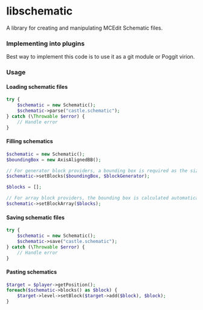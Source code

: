 # libschematic
A library for creating and manipulating MCEdit Schematic files.  

### Implementing into plugins
Best way to implement this code is to use it as a git module or Poggit virion. 

### Usage

#### Loading schematic files

```php
try {
	$schematic = new Schematic();
	$schematic->parse("castle.schematic");
} catch (\Throwable $error) {
	// Handle error
}
```

#### Filling schematics
```php
$schematic = new Schematic();
$boundingBox = new AxisAlignedBB();

// For generator block providers, a bounding box is required as the size is unknown in advance.
$schematic->setBlocks($boundingBox, $blockGenerator);

$blocks = [];

// For array block providers, the bounding box is calculated automatically.
$schematic->setBlockArray($blocks);
```

#### Saving schematic files

```php
try {
    $schematic = new Schematic();
	$schematic->save("castle.schematic");
} catch (\Throwable $error) {
	// Handle error
}
```

#### Pasting schematics

```php
$target = $player->getPosition();
foreach($schematic->blocks() as $block) {
	$target->level->setBlock($target->add($block), $block);
}
```



